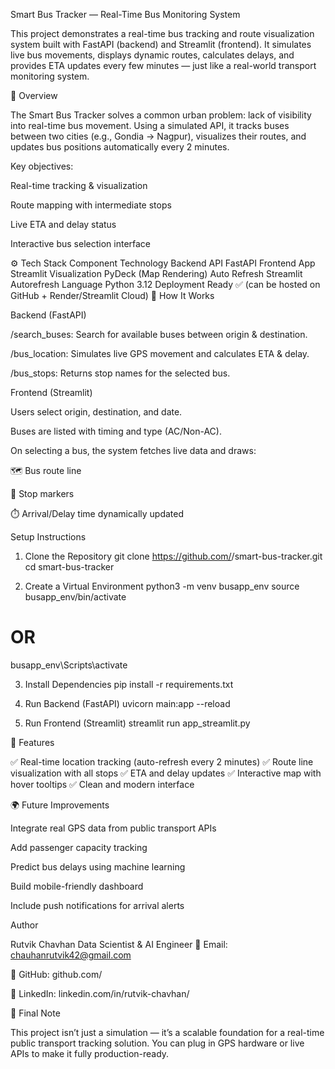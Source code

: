 Smart Bus Tracker — Real-Time Bus Monitoring System

This project demonstrates a real-time bus tracking and route visualization system built with FastAPI (backend) and Streamlit (frontend). It simulates live bus movements, displays dynamic routes, calculates delays, and provides ETA updates every few minutes — just like a real-world transport monitoring system.

🚀 Overview

The Smart Bus Tracker solves a common urban problem: lack of visibility into real-time bus movement.
Using a simulated API, it tracks buses between two cities (e.g., Gondia → Nagpur), visualizes their routes, and updates bus positions automatically every 2 minutes.

Key objectives:

Real-time tracking & visualization

Route mapping with intermediate stops

Live ETA and delay status

Interactive bus selection interface

⚙️ Tech Stack
Component	Technology
Backend API	FastAPI
Frontend App	Streamlit
Visualization	PyDeck (Map Rendering)
Auto Refresh	Streamlit Autorefresh
Language	Python 3.12
Deployment Ready	✅ (can be hosted on GitHub + Render/Streamlit Cloud)
🧠 How It Works

Backend (FastAPI)

/search_buses: Search for available buses between origin & destination.

/bus_location: Simulates live GPS movement and calculates ETA & delay.

/bus_stops: Returns stop names for the selected bus.

Frontend (Streamlit)

Users select origin, destination, and date.

Buses are listed with timing and type (AC/Non-AC).

On selecting a bus, the system fetches live data and draws:

🗺️ Bus route line

🚏 Stop markers

⏱️ Arrival/Delay time dynamically updated

 Setup Instructions
1. Clone the Repository
git clone https://github.com/<your-username>/smart-bus-tracker.git
cd smart-bus-tracker

2. Create a Virtual Environment
python3 -m venv busapp_env
source busapp_env/bin/activate   
# OR
busapp_env\Scripts\activate      

3. Install Dependencies
pip install -r requirements.txt

4. Run Backend (FastAPI)
uvicorn main:app --reload

5. Run Frontend (Streamlit)
streamlit run app_streamlit.py

🧭 Features

✅ Real-time location tracking (auto-refresh every 2 minutes)
✅ Route line visualization with all stops
✅ ETA and delay updates
✅ Interactive map with hover tooltips
✅ Clean and modern interface

🌍 Future Improvements

Integrate real GPS data from public transport APIs

Add passenger capacity tracking

Predict bus delays using machine learning

Build mobile-friendly dashboard

Include push notifications for arrival alerts

 Author

Rutvik Chavhan
Data Scientist & AI Engineer
📧 Email: chauhanrutvik42@gmail.com

🔗 GitHub: github.com/<Rutuvik>

🔗 LinkedIn: linkedin.com/in/rutvik-chavhan/

🏁 Final Note

This project isn’t just a simulation — it’s a scalable foundation for a real-time public transport tracking solution.
You can plug in GPS hardware or live APIs to make it fully production-ready.
